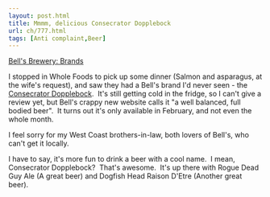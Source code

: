 ```yaml
---
layout: post.html
title: Mmmm, delicious Consecrator Dopplebock
url: ch/777.html
tags: [Anti complaint,Beer]
---
```

[Bell's Brewery: Brands](http://www.bellsbeer.com/index.php/brands.html)

I stopped in Whole Foods to pick up some dinner (Salmon and asparagus, at the wife's request), and saw they had a Bell's brand I'd never seen - the [Consecrator Dopplebock](http://www.bellsbeer.com/index.php?c=product_info&content=19).  It's still getting cold in the fridge, so I can't give a review yet, but Bell's crappy new website calls it "a well balanced, full bodied beer".  It turns out it's only available in February, and not even the whole month.

I feel sorry for my West Coast brothers-in-law, both lovers of Bell's, who can't get it locally.

I have to say, it's more fun to drink a beer with a cool name.  I mean, Consecrator Dopplebock?  That's awesome.  It's up there with Rogue Dead Guy Ale (A great beer) and Dogfish Head Raison D'Etre (Another great beer).
